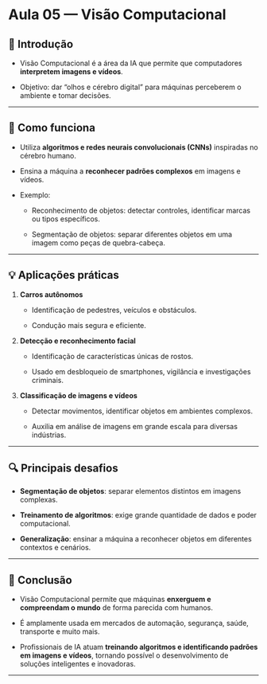 # Aula 05 — Visão Computacional

## 🤖 Introdução

- Visão Computacional é a área da IA que permite que computadores **interpretem imagens e vídeos**.

- Objetivo: dar “olhos e cérebro digital” para máquinas perceberem o ambiente e tomar decisões.

---

## 🧠 Como funciona

- Utiliza **algoritmos e redes neurais convolucionais (CNNs)** inspiradas no cérebro humano.

- Ensina a máquina a **reconhecer padrões complexos** em imagens e vídeos.

- Exemplo:

    - Reconhecimento de objetos: detectar controles, identificar marcas ou tipos específicos.

    - Segmentação de objetos: separar diferentes objetos em uma imagem como peças de quebra-cabeça.

---

## 💡 Aplicações práticas

1. **Carros autônomos**

   - Identificação de pedestres, veículos e obstáculos.

   - Condução mais segura e eficiente.

2. **Detecção e reconhecimento facial**

   - Identificação de características únicas de rostos.

   - Usado em desbloqueio de smartphones, vigilância e investigações criminais.

3. **Classificação de imagens e vídeos**

   - Detectar movimentos, identificar objetos em ambientes complexos.

   - Auxilia em análise de imagens em grande escala para diversas indústrias.

---

## 🔍 Principais desafios

- **Segmentação de objetos**: separar elementos distintos em imagens complexas.

- **Treinamento de algoritmos**: exige grande quantidade de dados e poder computacional.

- **Generalização**: ensinar a máquina a reconhecer objetos em diferentes contextos e cenários.

---

## 📌 Conclusão

- Visão Computacional permite que máquinas **enxerguem e compreendam o mundo** de forma parecida com humanos.

- É amplamente usada em mercados de automação, segurança, saúde, transporte e muito mais.

- Profissionais de IA atuam **treinando algoritmos e identificando padrões em imagens e vídeos**, tornando possível o desenvolvimento de soluções inteligentes e inovadoras.

---
